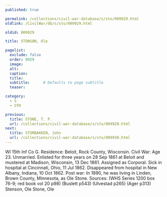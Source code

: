 ```yaml
---
published: true

permalink: /collections/civil-war-database/s/sto/009929.html
oldlink: /CivilWar/db/s/sto/009929.html

oldid: 009929

title: STONSON, Ole

pagelist:
  exclude: false
  order: 9929
  image: 
  alt:
  caption:
  title:
  subtitle:      # Defaults to page subtitle
  teaser:

category: 
  - S 
  - STO

previous:
  title: STONE, T. P.
  url: /collections/civil-war-database/s/sto/009928.html  
next:
  title: STORBAKKEN, John
  url: /collections/civil-war-database/s/sto/009930.html   
---
```

WI 15th Inf Co G. Residence: Beloit, Rock County, Wisconsin. Civil War: Age 23. Unmarried. Enlisted for three years on 28 Sep 1861 at Beloit and mustered at Madison, Wisconsin, 13 Dec 1861. Assigned as Corporal. Sick in hospital at Cincinnati, Ohio, 11 Jul 1862. Disappeared from hospital in New Albany, Indiana, 10 Oct 1862. Post war: In 1890, he was living in Linden, Brown County, Minnesota, as Ole Stone. Sources: (WHS Series 1200 box 76-9; red book vol 20 p98) (Buslett p543) (Ulvestad p265) (Ager p313) &#147;Stenson, Ole&#148; &#147;Stone, Ole&#148;
